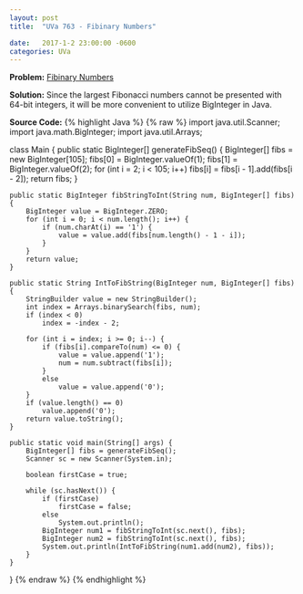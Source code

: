 ```yaml
---
layout: post
title:  "UVa 763 - Fibinary Numbers"

date:   2017-1-2 23:00:00 -0600
categories: UVa
---
```


**Problem:** [Fibinary Numbers]

**Solution:**
Since the largest Fibonacci numbers cannot be presented with 64-bit
integers, it will be more convenient to utilize BigInteger in Java.

**Source Code:**
{% highlight Java %}
{% raw %}
import java.util.Scanner;
import java.math.BigInteger;
import java.util.Arrays;

class Main {
    public static BigInteger[] generateFibSeq() {
        BigInteger[] fibs = new BigInteger[105];
        fibs[0] = BigInteger.valueOf(1);
        fibs[1] = BigInteger.valueOf(2);
        for (int i = 2; i < 105; i++)
            fibs[i] = fibs[i - 1].add(fibs[i - 2]);
        return fibs;
    }

    public static BigInteger fibStringToInt(String num, BigInteger[] fibs) {
        BigInteger value = BigInteger.ZERO;
        for (int i = 0; i < num.length(); i++) {
            if (num.charAt(i) == '1') {
                value = value.add(fibs[num.length() - 1 - i]);
            }
        }
        return value;
    }

    public static String IntToFibString(BigInteger num, BigInteger[] fibs) {
        StringBuilder value = new StringBuilder();
        int index = Arrays.binarySearch(fibs, num);
        if (index < 0)
            index = -index - 2;

        for (int i = index; i >= 0; i--) {
            if (fibs[i].compareTo(num) <= 0) {
                value = value.append('1');
                num = num.subtract(fibs[i]);
            }
            else 
                value = value.append('0');
        }
        if (value.length() == 0)
            value.append('0');
        return value.toString();
    }

    public static void main(String[] args) {
        BigInteger[] fibs = generateFibSeq();
        Scanner sc = new Scanner(System.in);

        boolean firstCase = true;

        while (sc.hasNext()) {
            if (firstCase)
                firstCase = false;
            else
                System.out.println();
            BigInteger num1 = fibStringToInt(sc.next(), fibs);
            BigInteger num2 = fibStringToInt(sc.next(), fibs);
            System.out.println(IntToFibString(num1.add(num2), fibs));
        }
    }
}
{% endraw %}
{% endhighlight %}

[Fibinary Numbers]:https://uva.onlinejudge.org/index.php?option=com_onlinejudge&Itemid=8&category=24&page=show_problem&problem=704
